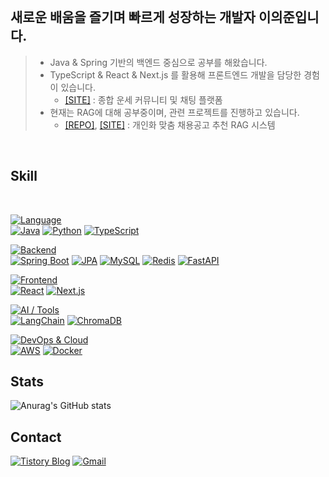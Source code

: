 <!-- 
<p align="center">
  <img src="https://capsule-render.vercel.app/api?type=rect&text=Lee%20Euy%20Joon&fontAlign=30&fontSize=30&desc=Backend%20Developer&descAlign=60&descAlignY=50&theme=radical" alt="reversal">
</p>
-->

<br>

## 새로운 배움을 즐기며 빠르게 성장하는 개발자 이의준입니다.
> - Java & Spring 기반의 백엔드 중심으로 공부를 해왔습니다.
> - TypeScript & React & Next.js 를 활용해 프론트엔드 개발을 담당한 경험이 있습니다.
>    - [[SITE]](https://www.unsemawang.com) : 종합 운세 커뮤니티 및 채팅 플랫폼
> - 현재는 RAG에 대해 공부중이며, 관련 프로젝트를 진행하고 있습니다.
>    - [[REPO]](https://github.com/Career-Hi/Carrer-Hi-RAG), [[SITE]](https://careerhy.com/) : 개인화 맞춤 채용공고 추천 RAG 시스템

<br>


## Skill

<br>

[![Language](https://img.shields.io/badge/LANGUAGE-E5E7EB?style=for-the-badge&labelWidth=100&logoColor=black&color=E5E7EB&labelColor=E5E7EB)]()<br>
[![Java](https://img.shields.io/badge/Java-ED8B00?style=for-the-badge&logo=java&logoColor=white)](https://www.java.com)
[![Python](https://img.shields.io/badge/Python-3776AB?style=for-the-badge&logo=python&logoColor=white)](https://www.python.org)
[![TypeScript](https://img.shields.io/badge/TypeScript-3178C6?style=for-the-badge&logo=typescript&logoColor=white)](https://www.typescriptlang.org/)

[![Backend](https://img.shields.io/badge/BACKEND-E5E7EB?style=for-the-badge&labelWidth=100&logoColor=black&color=E5E7EB&labelColor=E5E7EB)]()<br>
[![Spring Boot](https://img.shields.io/badge/Spring%20Boot-6DB33F?style=for-the-badge&logo=spring-boot&logoColor=white)](https://spring.io/projects/spring-boot)
[![JPA](https://img.shields.io/badge/JPA-FF6600?style=for-the-badge&logo=hibernate&logoColor=white)](https://docs.oracle.com/javaee/7/tutorial/persistence-intro.htm)
[![MySQL](https://img.shields.io/badge/MySQL-4479A1?style=for-the-badge&logo=mysql&logoColor=white)](https://www.mysql.com)
[![Redis](https://img.shields.io/badge/Redis-DC382D?style=for-the-badge&logo=redis&logoColor=white)](https://redis.io)
[![FastAPI](https://img.shields.io/badge/FastAPI-009688?style=for-the-badge&logo=fastapi&logoColor=white)](https://fastapi.tiangolo.com)

[![Frontend](https://img.shields.io/badge/FRONTEND-E5E7EB?style=for-the-badge&labelWidth=100&logoColor=black&color=E5E7EB&labelColor=E5E7EB)]()<br>
[![React](https://img.shields.io/badge/React-20232A?style=for-the-badge&logo=react&logoColor=61DAFB)](https://reactjs.org)
[![Next.js](https://img.shields.io/badge/Next.js-000000?style=for-the-badge&logo=next.js&logoColor=white)](https://nextjs.org)

[![AI / Tools](https://img.shields.io/badge/AI%20%2F%20TOOLS-E5E7EB?style=for-the-badge&labelWidth=100&logoColor=black&color=E5E7EB&labelColor=E5E7EB)]()<br>
[![LangChain](https://img.shields.io/badge/LangChain-FF9900?style=for-the-badge&logo=langchain&logoColor=white)](https://python.langchain.com)
[![ChromaDB](https://img.shields.io/badge/ChromaDB-000000?style=for-the-badge&logo=databricks&logoColor=white)](https://github.com/chroma-core/chroma)

[![DevOps & Cloud](https://img.shields.io/badge/DEVOPS%20%26%20CLOUD-E5E7EB?style=for-the-badge&labelWidth=100&logoColor=black&color=E5E7EB&labelColor=E5E7EB)]()<br>
[![AWS](https://img.shields.io/badge/AWS-FF9900?style=for-the-badge&logo=amazonwebservices&logoColor=white)](https://aws.amazon.com)
[![Docker](https://img.shields.io/badge/Docker-2496ED?style=for-the-badge&logo=docker&logoColor=white)](https://www.docker.com)








## Stats

![Anurag's GitHub stats](https://github-readme-stats.vercel.app/api?username=LeeEuyJoon&show_icons=true&theme=radical&count_private=true)

<!--
![Top Langs](https://github-readme-stats.vercel.app/api/top-langs/?username=LeeEuyJoon&layout=compact)
-->

## Contact

[![Tistory Blog](https://img.shields.io/badge/Tistory-000000?style=for-the-badge&logo=tistory&logoColor=white)](https://luti-dev.tistory.com/)
[![Gmail](https://img.shields.io/badge/Gmail-D14836?style=for-the-badge&logo=gmail&logoColor=white)](mailto:wns6619@gmail.com)



<!--
**LeeEuyJoon/LeeEuyJoon** is a ✨ _special_ ✨ repository because its `README.md` (this file) appears on your GitHub profile.

Here are some ideas to get you started:

- 🔭 I’m currently working on ...
- 🌱 I’m currently learning ...
- 👯 I’m looking to collaborate on ...
- 🤔 I’m looking for help with ...
- 💬 Ask me about ...
- 📫 How to reach me: ...
- 😄 Pronouns: ...
- ⚡ Fun fact: ...
-->


